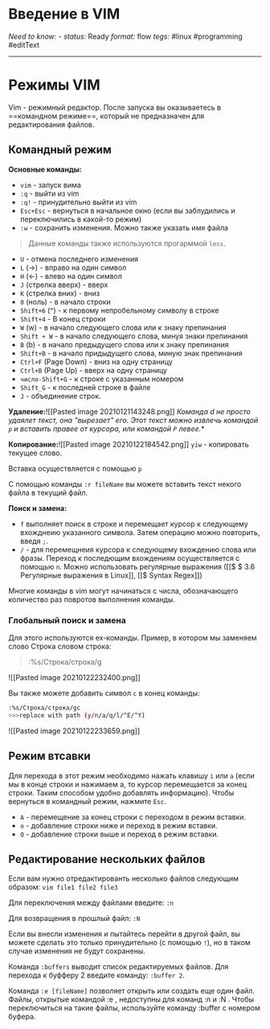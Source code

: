 # Введение в VIM
*Need to know:* -
*status:* Ready
*format:* flow
*tegs:* #linux #programming #editText 

---
# Режимы VIM
Vim - режимный редактор. После запуска вы оказываетесь в ==командном режиме==, который не предназначен для редактирования файлов.

## Командный режим
**Основные команды:**
- `vim` - запуск вима
- `:q` - выйти из vim
- `:q!` - принудительно выйти из vim
- `Esc+Esc` - вернуться в начальное окно (если вы заблудились и переключились в какой-то режим)
- `:w` - сохранить изменения. Можно также указать имя файла

>Данные команды также используются прогарммой `less`.
- `U` - отмена последнего изменения
- `L` (->) - вправо на один символ
- `H` (<-) - влево на один символ
- `J` (стрелка вверх) - вверх
- `K` (стрелка вних) - вниз
- `0` (ноль) - в начало строки
- `Shift+6` (^) - к первому непробельному символу в строке
- `Shift+4` - В конец строки
- `W` (w) - в начало следующего слова или к знаку препинания
- `Shift + W` - в начало следующего слова, минуя знаки препинания
- `B` (b) - в начало предыдущего слова или к знаку препинания
- `Shift+B` - в начало придыдущего слова, миную знак препинания
- `Ctrl+F` (Page Down) - вниз на одну страницу
- `Ctrl+B` (Page Up) - вверх на одну страницу
- `число-Shift+G` - к строке с указанным номером
- `Shift_G` - к последней строке в файле
- `J` - объединение строк.

**Удаление:**![[Pasted image 20210121143248.png]]
*Команда d не просто удаялет текст, она "вырезает" его. Этот текст можно извлечь командой `p` и вставить правее от курсора, или командой `P` левее.**

**Копирование:**![[Pasted image 20210122184542.png]]
`yiw` - копировать текущее слово.

Вставка осуществляется с помощью `p`

С помощью команды `:r fileName` вы можете вставить текст некого файла в текущий файл.

**Поиск и замена:**
- `f` выполняет поиск в строке и перемещает курсор к следующему вхожднеию указанного символа. Затем операцию можно повторить, введя `;`.
- `/` - для перемещнеия курсора к следующему вхождению слова или фразы. Переход к последющим вхождениям осуществляется с помощью `n`. Можно использовать регулярные выражения ([[$ $ 3.6 Регулярные выражения в Linux]], [[$ Syntax Regex]])

Многие команды в vim могут начинаться с числа, обозначающего количество раз повротов выполнения команды.

### Глобальный поиск и замена
Для этого используются ex-команды. Пример, в котором мы заменяем слово Строка словом строка:

>:%s/Строка/строка/g

![[Pasted image 20210122232400.png]]

Вы также можете добавить символ `c` в конец команды:
```bash
:%s/Строка/строка/gc
>>>replace with path (y/n/a/q/l/^E/^Y)
```
![[Pasted image 20210122233659.png]]


## Режим втсавки
Для перехода в этот режим необходимо нажать клавишу `i` или `a` (если мы в конце строки и нажимаем a, то курсор перемещается за конец строки. Таким способом удобно добавлять информацию). Чтобы вернуться в командный режим, нажмите `Esc`. 

- `A` - перемещение за конец строки с переходом в режим вставки.
- `o` - добавление строки ниже и переход в режим вставки.
- `O` -  добавление строки выше и переход в режим вставки.

## Редактирование нескольких файлов
Если вам нужно отредактированть несколько файлов следующим образом:
`vim file1 file2 file3`

Для переключения между файлами введите:
`:n`

Для возвращения в прошлый файл:
`:N`

Если вы внесли изменения и пытайтесь перейти в другой файл, вы можете сделать это только принудительно (с помощью `!`), но в таком случае изменения не будут сохранены.

Команда `:buffers` выводит список редактируемых файлов. Для перехода к буфферу 2 введите команду: `:buffer 2`.

Команда `:e [fileName]` позволяет открыть или создать еще один файл. Файлы, открытые командой :e , недоступны для команд :n и :N . Чтобы переключиться на такие файлы, используйте команду :buffer с номером буфера.

